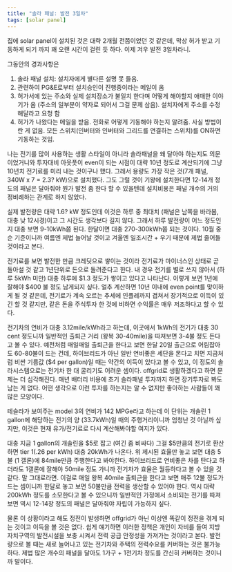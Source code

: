 ```yaml
---
title: "솔라 패널: 발전 3일차"
tags: [solar panel]
---
```


집에 solar panel이 설치된 것은 대략 2개월 전쯤이었던 것 같은데, 막상 허가 받고 기동하게 되기 까지 꽤 오랜 시간이 걸린 듯 하다. 이제 겨우 발전 3일차라니.

그동안의 경과사항은

1) 솔라 패널 설치: 설치자에게 별다른 설명 못 들음.
2) 관련하여 PG&E로부터 설치승인이 진행중이라는 메일이 옴
3) 허가서에 있는 주소와 실제 설치장소가 불일치 한다며 어떻게 해야할지 애매한 이야기가 옴 (주소의 일부분이 약자로 되어서 그걸 문제 삼음). 설치자에게 주소를 수정해달라고 요청 함
4) 허가가 나왔다는 메일을 받음. 전화로 어떻게 기동해야 하는지 알려줌. 사실 방법이란 게 없음. 모든 스위치(인버터와 인버터와 그리드를 연결하는 스위치)를 ON하면 기동하는 것임.

나는 전기를 많이 사용하는 생활 스타일이 아니라 솔라패널을 왜 달아야 하는지도 의문이었거니와 투자대비 아웃풋이 even이 되는 시점이 대략 10년 정도로 계산되기에 그냥 10년치 전기료를 미리 내는 것이구나 했다. 그래서 용량도 가장 작은 것(7개 패널, 340W x 7 = 2.3? kW)으로 설치했다. 그도 그럴 것이 기왕에 설치한다면 12-14개 정도의 패널은 달아줘야 뭔가 발전 좀 한다 할 수 있을텐데 설치비용은 패널 개수의 거의 정비례하는 관계로 하지 않았다.

실제 발전량은 대략 1.6? kW 정도인데 이것은 하루 중 최대치 (패널은 남쪽을 바라봄, 대충 낮 12시경)이고 그 시간도 생각보다 길지 않다. 그래서 하루 발전량이 어느 정도인지 대충 보면 9-10kWh쯤 된다. 한달이면 대충 270-300kWh쯤 되는 것이다. 10월 중순 기준이니까 여름엔 제법 늘어날 것이고 겨울엔 일조시간 + 우기 때문에 제법 줄어들 것이라고 본다. 

전기료를 보면 발전한 만큼 크레딧으로 쌓이는 것이라 전기료가 마이너스인 상태로 곧 돌아설 것 같고 1년단위로 돈으로 돌려준다고 한다. 내 경우 전기를 별로 쓰지 않아서 (하루 5kWh 미만) 대충 하루에 $1.3 정도가 쌓이고 있다고 나타난다. 이렇게 보면 1년에 잘해야 $400 불 정도 남게되지 싶다. 얼추 계산하면 10년 이내에 even point를 맞이하게 될 것 같은데, 전기료가 계속 오르는 추세에 인플레까지 겹쳐서 장기적으로 이득이 있긴 할 것 같지만, 같은 돈을 주식투자 한 것에 비하면 수익률은 매우 저조하다고 할 수 있다.

전기차의 연비가 대충 3.12mile/kWh라고 하는데, 이곳에서 1kWh의 전기가 대충 30 cent 정도니까 일반적인 출퇴근 거리 (왕복 30-40mile)을 따져보면 3-4불 정도 든다고 볼 수 있다. 예전처럼 매일매일 출퇴근을 한다고 보면 한달 20일 출근으로 어림잡아도 60-80불이 드는 건데, 하이브리드가 아닌 일반 연비좋은 세단을 몬다고 치면 지금처럼 비싼 기름값 ($4 per gallon)일 때는 약간의 이득이 있다고 볼 수 있고, 이 정도의 솔라시스템으로는 전기차 한 대 굴리기도 어려운 셈이다. offgrid로 생활하겠다고 하면 문제는 더 심각해진다. 매년 배터리 비용에 초기 솔라패널 투자까지 하면 장기투자로 봐도 남는 게 없다. 어떤 생각으로 이런 투자를 하는지는 알 수 없지만 좋아하는 사람들이 꽤 많은 모양이다.

테슬라가 보여주는 model 3의 연비가 142 MPGe라고 하는데 이 단위는 개솔린 1 gallon에 해당하는 전기의 양 (33.7kWh)일 때의 주행거리이니까 엄청난 것 아닐까 싶지만, 이것은 현재 유가/전기료로 다시 계산해봐야할 여지가 있다.

대충 지금 1 gallon의 개솔린을 $5로 잡고 (여긴 좀 비싸다) 그걸 $5만큼의 전기로 환산하면 tier 1(.26 per kWh) 대충 20kWh가 나온다. 위 제시된 효율만 놓고 보면 대충 5불 (1 갤론)에 84mile만큼 주행한다고 봐야한다. 하이브리드로 연비좋은 차를 탄다고 하더라도 1갤론에 잘해야 50mile 정도 가니까 전기차가 효율은 월등하다고 볼 수 있을 것 같다. 말 그대로라면. 이걸로 매일 왕복 40mile 출퇴근을 한다고 보면 매주 12불 정도가 드는 셈이니까 한달로 놓고 보면 50불만큼 전력을 생산할 수 있어야 한다. 역시 대략 200kWh 정도를 소모한다고 볼 수 있으니까 일반적인 가정에서 소비되는 전기를 따져보면 역시 12-14장 정도의 패널은 달아줘야 자립이 가능하지 싶다. 

물론 이 상황이라고 해도 정전이 발생하면 offgrid가 아닌 이상엔 똑같이 정전을 겪게 되는 것이고 이득을 볼 것은 없다. 쉽게 얘기하면 이러한 정책은 개인이 자비를 들여 지방자치구역의 발전시설을 보충 시켜서 전력 공급 안정성을 가져가는 것이라고 본다. 발전량으로 볼 때는 새로 늘어나고 있는 전기차와 주택의 전력수요를 커버하는 것은 불가능하다. 제법 많은 개수의 패널을 달아도 1가구 + 1전기차 정도를 간신히 커버하는 것이니까 말이다. 
